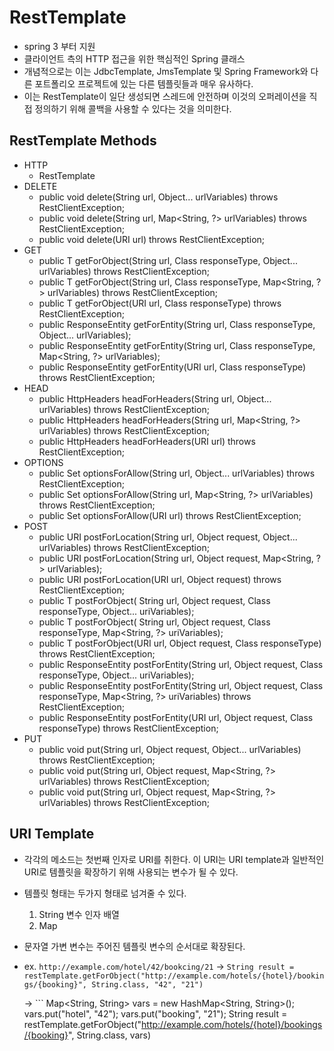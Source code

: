 # RestTemplate
 - spring 3 부터 지원
 - 클라이언트 측의 HTTP 접근을 위한 핵심적인 Spring 클래스
 - 개념적으로는 이는 JdbcTemplate, JmsTemplate 및 Spring Framework와 다른 포트폴리오 프로젝트에 있는 다른 템플릿들과 매우 유사하다.
 - 이는 RestTemplate이 일단 생성되면 스레드에 안전하며 이것의 오퍼레이션을 직접 정의하기 위해 콜백을 사용할 수 있다는 것을 의미한다.

## RestTemplate Methods
 - HTTP
 	 - RestTemplate
 - DELETE
 	 - public void delete(String url, Object... urlVariables) throws RestClientException;
	 - public void delete(String url, Map<String, ?> urlVariables) throws RestClientException;
	 - public void delete(URI url) throws RestClientException;
 - GET
 	 - public <T> T getForObject(String url, Class<T> responseType, Object... urlVariables) throws RestClientException;
 	 - public <T> T getForObject(String url, Class<T> responseType, Map<String, ?> urlVariables) throws RestClientException;
 	 - public <T> T getForObject(URI url, Class<T> responseType) throws RestClientException;
 	 - public <T> ResponseEntity<T> getForEntity(String url, Class<T> responseType, Object... urlVariables);
 	 - public <T> ResponseEntity<T> getForEntity(String url, Class<T> responseType, Map<String, ?> urlVariables);
 	 - public <T> ResponseEntity<T> getForEntity(URI url, Class<T> responseType) throws RestClientException;
 - HEAD
	 - public HttpHeaders headForHeaders(String url, Object... urlVariables) throws RestClientException;
	 - public HttpHeaders headForHeaders(String url, Map<String, ?> urlVariables) throws RestClientException;
	 - public HttpHeaders headForHeaders(URI url) throws RestClientException;
 - OPTIONS
 	 - public Set<HttpMethod> optionsForAllow(String url, Object... urlVariables) throws RestClientException;
 	 - public Set<HttpMethod> optionsForAllow(String url, Map<String, ?> urlVariables) throws RestClientException;
 	 - public Set<HttpMethod> optionsForAllow(URI url) throws RestClientException;
 - POST
 	 - public URI postForLocation(String url, Object request, Object... urlVariables) throws RestClientException;
 	 - public URI postForLocation(String url, Object request, Map<String, ?> urlVariables);
 	 - public URI postForLocation(URI url, Object request) throws RestClientException;
 	 - public <T> T postForObject( String url, Object request, Class<T> responseType, Object... uriVariables);
 	 - public <T> T postForObject( String url, Object request, Class<T> responseType, Map<String, ?> uriVariables);
 	 - public <T> T postForObject(URI url, Object request, Class<T> responseType) throws RestClientException;
 	 - public <T> ResponseEntity<T> postForEntity(String url, Object request, Class<T> responseType, Object... uriVariables);
 	 - public <T> ResponseEntity<T> postForEntity(String url, Object request, Class<T> responseType, Map<String, ?> uriVariables) throws RestClientException;
 	 - public <T> ResponseEntity<T> postForEntity(URI url, Object request, Class<T> responseType) throws RestClientException;
 - PUT
 	 - public void put(String url, Object request, Object... urlVariables) throws RestClientException;
 	 - public void put(String url, Object request, Map<String, ?> urlVariables) throws RestClientException;
 	 - public void put(String url, Object request, Map<String, ?> urlVariables) throws RestClientException;

## URI Template
 - 각각의 메소드는 첫번째 인자로 URI를 취한다. 이 URI는 URI template과 일반적인 URI로 템플릿을 확장하기 위해 사용되는 변수가 될 수 있다.
 - 템플릿 형태는 두가지 형태로 넘겨줄 수 있다.
 	 1. String 변수 인자 배열
 	 2. Map
 - 문자열 가변 변수는 주어진 템플릿 변수의 순서대로 확장된다.
 - ex. `http://example.com/hotel/42/bookcing/21`
	 -> `String result = restTemplate.getForObject("http://example.com/hotels/{hotel}/bookings/{booking}", String.class, "42", "21")`
 
	 -> ```
	 Map<String, String> vars = new HashMap<String, String>();
	 vars.put("hotel", "42");
	 vars.put("booking", "21");
	 String result = restTemplate.getForObject("http://example.com/hotels/{hotel}/bookings/{booking}", String.class, vars)
	 ```


